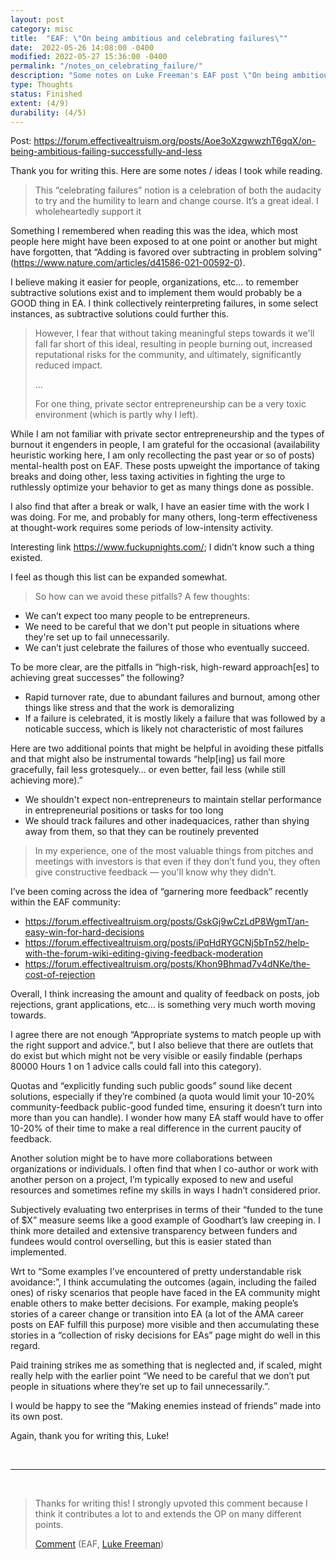 ```yaml
---
layout: post
category: misc
title:  "EAF: \"On being ambitious and celebrating failures\""
date:  2022-05-26 14:08:00 -0400
modified: 2022-05-27 15:36:00 -0400
permalink: "/notes_on_celebrating_failure/"
description: "Some notes on Luke Freeman's EAF post \"On being ambitious and celebrating failures\""
type: Thoughts
status: Finished
extent: (4/9)
durability: (4/5)
---
```


Post: <https://forum.effectivealtruism.org/posts/Aoe3oXzgwwzhT6gqX/on-being-ambitious-failing-successfully-and-less>

Thank you for writing this. Here are some notes / ideas I took while reading. 

> This “celebrating failures” notion is a celebration of both the audacity to try and the humility to learn and change course. It’s a great ideal. I wholeheartedly support it

Something I remembered when reading this was the idea, which most people here might have been exposed to at one point or another but might have forgotten, that “Adding is favored over subtracting in problem solving” (<https://www.nature.com/articles/d41586-021-00592-0>).

I believe making it easier for people, organizations, etc… to remember subtractive solutions exist and to implement them would probably be a GOOD thing in EA. I think collectively reinterpreting failures, in some select instances, as subtractive solutions could further this.

> However, I fear that without taking meaningful steps towards it we'll fall far short of this ideal, resulting in people burning out, increased reputational risks for the community, and ultimately, significantly reduced impact. 
> 
> ...
> 
> For one thing, private sector entrepreneurship can be a very toxic environment (which is partly why I left).  

While I am not familiar with private sector entrepreneurship and the types of burnout it engenders in people, I am grateful for the occasional (availability heuristic working here, I am only recollecting the past year or so of posts) mental-health post on EAF. These posts upweight the importance of taking breaks and doing other, less taxing activities in fighting the urge to ruthlessly optimize your behavior to get as many things done as possible.

I also find that after a break or walk, I have an easier time with the work I was doing. For me, and probably for many others, long-term effectiveness at thought-work requires some periods of low-intensity activity.

Interesting link <https://www.fuckupnights.com/>; I didn’t know such a thing existed.

I feel as though this list can be expanded somewhat.

> So how can we avoid these pitfalls? A few thoughts: 
- We can’t expect too many people to be entrepreneurs. 
- We need to be careful that we don't put people in situations where they're set up to fail unnecessarily.
- We can’t just celebrate the failures of those who eventually succeed.

To be more clear, are the pitfalls in “high-risk, high-reward approach[es] to achieving great successes” the following?

- Rapid turnover rate, due to abundant failures and burnout, among other things like stress and that the work is demoralizing
- If a failure is celebrated, it is mostly likely a failure that was followed by a noticable success, which is likely not characteristic of most failures 

<!-- [i.e., we can't expect most people to be able to pursue "high-risk, high-reward" strategies for achievement in EA, given the associated pitfalls] -->

Here are two additional points that might be helpful in avoiding these pitfalls and that might also be instrumental towards “help[ing] us fail more gracefully, fail less grotesquely… or even better, fail less (while still achieving more).”

- We shouldn't expect non-entrepreneurs to maintain stellar performance in entrepreneurial positions or tasks for too long
- We should track failures and other inadequacices, rather than shying away from them, so that they can be routinely prevented 

> In my experience, one of the most valuable things from pitches and meetings with investors is that even if they don’t fund you, they often give constructive feedback — you'll know why they didn’t.

I’ve been coming across the idea of “garnering more feedback” recently within the EAF community:
 - https://forum.effectivealtruism.org/posts/GskGj9wCzLdP8WgmT/an-easy-win-for-hard-decisions
 -  https://forum.effectivealtruism.org/posts/iPqHdRYGCNj5bTn52/help-with-the-forum-wiki-editing-giving-feedback-moderation
 - https://forum.effectivealtruism.org/posts/Khon9Bhmad7v4dNKe/the-cost-of-rejection

Overall, I think increasing the amount and quality of feedback on posts, job rejections, grant applications, etc… is something very much worth moving towards.

I agree there are not enough “Appropriate systems to match people up with the right support and advice.”, but I also believe that there are outlets that do exist but which might not be very visible or easily findable (perhaps 80000 Hours 1 on 1 advice calls could fall into this category).

Quotas and “explicitly funding such public goods” sound like decent solutions, especially if they’re combined (a quota would limit your 10-20% community-feedback public-good funded time, ensuring it doesn’t turn into more than you can handle). I wonder how many EA staff would have to offer 10-20% of their time to make a real difference in the current paucity of feedback.

Another solution might be to have more collaborations between organizations or individuals. I often find that when I co-author or work with another person on a project, I’m typically exposed to new and useful resources and sometimes refine my skills in ways I hadn’t considered prior.

Subjectively evaluating two enterprises in terms of their “funded to the tune of $X” measure seems like a good example of Goodhart’s law creeping in. I think more detailed and extensive transparency between funders and fundees would control overselling, but this is easier stated than implemented.

Wrt to “Some examples I’ve encountered of pretty understandable risk avoidance:”, I think accumulating the outcomes (again, including the failed ones) of risky scenarios that people have faced in the EA community might enable others to make better decisions. For example, making people’s stories of a career change or transition into EA (a lot of the AMA career posts on EAF fulfill this purpose) more visible and then accumulating these stories in a “collection of risky decisions for EAs” page might do well in this regard.

Paid training strikes me as something that is neglected and, if scaled, might really help with the earlier point “We need to be careful that we don’t put people in situations where they’re set up to fail unnecessarily.”.

I would be happy to see the “Making enemies instead of friends” made into its own post.

Again, thank you for writing this, Luke!

<br>

---

<br>
 
> Thanks for writing this! I strongly upvoted this comment because I think it contributes a lot to and extends the OP on many different points.
>
> [Comment](https://forum.effectivealtruism.org/posts/Aoe3oXzgwwzhT6gqX/on-being-ambitious-failing-successfully-and-less?commentId=kgvctvc9KimkB3hz5) (EAF, [Luke Freeman](https://forum.effectivealtruism.org/users/lukefreeman))